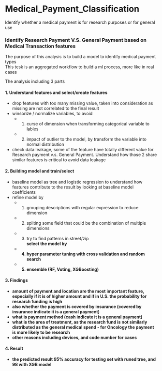 # Medical_Payment_Classification
Identify whether a medical payment is for research purposes or for general use

### Identify Research Payment V.S. General Payment based on Medical Transaction features
The purpose of this analysis is to build a model to identify medical payment types <br>
This tesk is an aggregated workflow to build a ml process, more like in real cases <br>

The analysis including 3 parts <br>
#### 1. Understand features and select/create features
- drop features with too many missing value, taken into consideration as missing are not correlated to the final result
- winsorize / normalize variables, to avoid 
  - 1. curse of dimension when transforming categorical variable to lables 
  - 2. impact of outlier to the model, by transform the variable into normal distribution
- check data leakage, some of the feature have totally different value for Research payment v.s. General Payment. Understand how those 2 share similar features is critical to avoid data leakage

#### 2. Building model and train/select
- baseline model as tree and logistic regression to understand how features contribute to the result by looking at baseline model coefficients
- refine model by 
  - 1. grouping descriptions with regular expression to reduce dimension
  - 2. spliting some field that could be the combination of multiple dimensions
  - 3. try to find patterns in street/zip <br>
<b> select the model by <br>
  - 4. hyper parameter tuning with cross validation and random search
  - 5. ensemble (RF, Voting, XGBoosting)
    
#### 3. Findings
- amount of payment and location are the most important feature, especially if it is of higher amount and if in U.S. the probability for research funding is high
- also whether the payment is covered by insurance (covered by insurance indicate it is a general payment)
- what is payment method (cash indicate it is a general payment)
- what is the area of treatment, as the research fund is not similarly distributed as the general medical spend - for Oncology the payment is more likely to be research
- other reasons including devices, and code number for cases

#### 4. Result
- the predicted result 95% accuracy for testing set with runed tree, and 98 with XGB model
